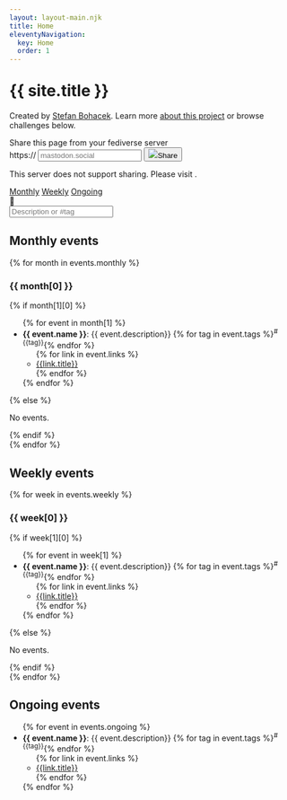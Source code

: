 ```yaml
---
layout: layout-main.njk
title: Home
eleventyNavigation:
  key: Home
  order: 1
---
```


<div class="p-5 mb-5 bg-body-tertiary rounded-bottom" style="margin-top: -8px;">
  <div class="container-fluid">
    <h1 class="text-body display-5 fw-bold">{{ site.title }}</h1>
    <p class="col-md-8 fs-5">
      Created by <a rel="me" href="https://stefanbohacek.online/@stefan">Stefan Bohacek</a>. Learn more <a href="/about/">about this project</a> or browse challenges below. 
    </p>
    <form class="fsb-prompt">
      <label>Share this page from your fediverse server</label>
      <div class="fsb-input-group mb-3">
        <span class="fsb-input-group-text">https://</span>
        <input required
          type="text"
          name="fediverse-domain"
          placeholder="mastodon.social"
          class="fsb-input fsb-domain"
          aria-label="Server domain">
        <button class="fsb-button"
          type="submit"><img src="https://fediverse-share-button.stefanbohacek.dev/fediverse-share-button/icons/mastodon.svg"
            class="fsb-icon"></span>Share</button>
      </div>
      <p class="fsb-support-note fsb-d-none">This server does not support sharing. Please visit <a
          class="fsb-support-note-link"
          target="_blank"
          href=""></a>.</p>
    </form>
    <link rel="stylesheet" href="https://fediverse-share-button.stefanbohacek.dev/fediverse-share-button/styles.min.css">
    <script src="https://fediverse-share-button.stefanbohacek.dev/fediverse-share-button/script.min.js" defer class="fsb-script"></script>
  </div>
</div>

<div class="btn-toolbar mb-3 sticky-top bg-body py-2 py-4" role="toolbar" aria-label="Toolbar with button groups">
  <div id="quicklinks" class="btn-group btn-group-sm me-2" role="group" aria-label="First group">
    <a href="#monthly-events" class="btn btn-outline-secondary">Monthly</a>
    <a href="#weekly-events" class="btn btn-outline-secondary">Weekly</a>
    <a href="#ongoing-events" class="btn btn-outline-secondary">Ongoing</a>
  </div>
  <div class="input-group mt-3 mt-md-0">
    <div class="input-group-text" id="btnGroupAddon">🔎</div>
    <input type="search" id="search-input" type="text" class="form-control" placeholder="Description or #tag">
  </div>
</div>

<div id="monthly-events" class="mt-n5 position-absolute"></div>
<div class="mt-4">
  <h2 class="mt-3 bg-body text-body">Monthly events</h2>
  {% for month in events.monthly %}
  <div id="month-{{ month[0] }}" class="mt-n5 position-absolute"></div>
  <div class="result-section">
    <h3 class="sticky-top text-body bg-body py-2">{{ month[0] }}</h3>
      {% if month[1][0] %}
        <ul>
          {% for event in month[1] %}
          <li class="result-item">
            <strong>{{ event.name }}</strong>: {{ event.description}}
            {% for tag in event.tags %}<sup role="button" class="tag-badge z-0 badge rounded-pill text-bg-info me-1">#{{tag}}</sup>{% endfor %}
            <ul>{% for link in event.links %}<li><a href="{{link.url}}">{{link.title}}</a></li>{% endfor %}</ul>
            <div class="mt-3">
              <add-to-calendar-button
                name="{{ event.name }}"
                description="{{ event.description}}[br]{% for link in event.links %}[br]- {{link.url}}{% endfor %}"
                location="{{ event.links[0].url }}"
                startDate="{{ event.start_date }}"
                endDate="{{ event.end_date }}"
                recurrence="yearly"
                options="'Apple', 'Google', 'iCal', 'Microsoft365', 'MicrosoftTeams', 'Outlook.com', 'Yahoo'"
                size="1"
                hideCheckmark="true"
              ></add-to-calendar-button>
            </div>
          </li>
          {% endfor %}
        </ul>
      {% else %}
        <p class="text-secondary result-item">No events.</p>
      {% endif %}
  </div>
  {% endfor %}
</div>
<div id="weekly-events" class="mt-n5 position-absolute"></div>
<div>
<h2 class="mt-5 text-body bg-body">Weekly events</h2>
  {% for week in events.weekly %}
  <div id="day-{{ week[0] }}" class="mt-n5 position-absolute"></div>
  <div class="result-section">
    <h3 class="sticky-top text-body bg-body py-2">{{ week[0] }}</h3>
      {% if week[1][0] %}
        <ul>
          {% for event in week[1] %}
          <li class="result-item">
            <strong>{{ event.name }}</strong>: {{ event.description}}
            {% for tag in event.tags %}<sup role="button" class="tag-badge z-0 badge rounded-pill text-bg-info me-1">#{{tag}}</sup>{% endfor %}
            <ul>{% for link in event.links %}<li><a href="{{link.url}}">{{link.title}}</a></li>{% endfor %}</ul>
            <div class="mt-3">
              <add-to-calendar-button
                name="{{ event.name }}"
                description="{{ event.description}}[br]{% for link in event.links %}[br]- {{link.url}}{% endfor %}"
                location="{{ event.links[0].url }}"
                startDate="{{ event.start_date }}"
                endDate="{{ event.end_date }}"
                recurrence="weekly"
                options="'Apple', 'Google', 'iCal', 'Microsoft365', 'MicrosoftTeams', 'Outlook.com', 'Yahoo'"
                size="1"
                hideCheckmark="true"
              ></add-to-calendar-button>
            </div>
          </li>
          {% endfor %}
        </ul>
      {% else %}
        <p class="text-secondary result-item">No events.</p>
      {% endif %}    
  </div>
  {% endfor %}
<div id="ongoing-events" class="mt-n5 position-absolute"></div>
<h2 class="mt-5 text-body">Ongoing events</h2>
  <div class="result-section">
    <ul>
      {% for event in events.ongoing %}
      <li class="result-item">
        <strong>{{ event.name }}</strong>: {{ event.description}}
        {% for tag in event.tags %}<sup role="button" class="tag-badge z-0 badge rounded-pill text-bg-info me-1">#{{tag}}</sup>{% endfor %}
        <ul>{% for link in event.links %}<li><a href="{{link.url}}">{{link.title}}</a></li>{% endfor %}</ul>
      </li>
      {% endfor %}
    </ul>
  </div>
</div>
<script src="https://cdn.jsdelivr.net/npm/add-to-calendar-button@2" async defer></script>
